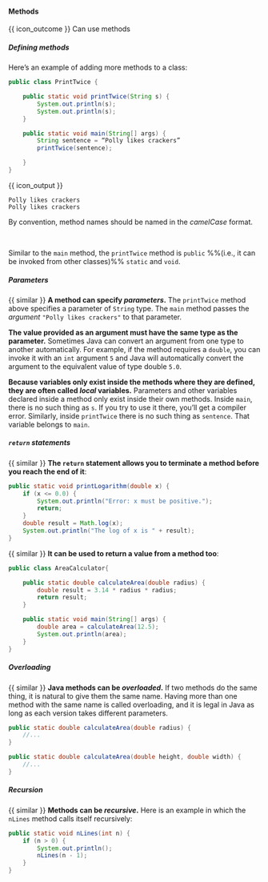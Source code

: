 <div id="title">

#### Methods

</div>

<span id="prereqs"></span>

<span id="outcomes">{{ icon_outcome }} Can use methods</span>

<div id="body">

##### Defining methods

<div class="indented">

Here’s an example of adding more methods to a class:

```java
public class PrintTwice {

    public static void printTwice(String s) {
        System.out.println(s);
        System.out.println(s);
    }

    public static void main(String[] args) {
        String sentence = “Polly likes crackers”
        printTwice(sentence);

    }
}

```
{{ icon_output }}
```
Polly likes crackers
Polly likes crackers
```
By convention, method names should be named in the <trigger trigger="click" for="modal:javaMethods_camelCase">_camelCase_</trigger> format.

<modal large title="Defintion: camelCase" id="modal:javaMethods_camelCase">
  <include src="../../../common/definitions.md#def-camel-case" />
</modal>

Similar to the `main` method, the `printTwice` method is `public` %%(i.e., it can be invoked from other classes)%% `static` and `void`.

##### Parameters

{{ similar }} **A method can specify _parameters_.** The `printTwice` method above specifies a parameter of `String` type. The `main` method passes the _argument_ `"Polly likes crackers"` to that parameter.

**The value provided as an argument must have the same type as the parameter.** Sometimes Java can convert an argument from one type to another automatically. For example, if the method requires a `double`, you can invoke it with an `int` argument `5` and Java will automatically convert the argument to the equivalent value of type double `5.0`.

**Because variables only exist inside the methods where they are defined, they are often called _local_ variables.** Parameters and other variables declared inside a method only exist inside their own methods. Inside `main`, there is no such thing as `s`. If you try to use it there, you’ll get a compiler error. Similarly, inside `printTwice` there is no such thing as `sentence`. That variable belongs to `main`.

</div>

##### `return` statements

<div class="indented">

{{ similar }} **The `return` statement allows you to terminate a method before you reach the end of it**:

```java
public static void printLogarithm(double x) {
    if (x <= 0.0) {
        System.out.println("Error: x must be positive.");
        return;
    }
    double result = Math.log(x);
    System.out.println("The log of x is " + result);
}
```

{{ similar }} **It can be used to return a value from a method too**:

```java
public class AreaCalculator{

    public static double calculateArea(double radius) {
        double result = 3.14 * radius * radius;
        return result;
    }

    public static void main(String[] args) {
        double area = calculateArea(12.5);
        System.out.println(area);
    }
}
```

</div>

##### Overloading

<div class="indented">

{{ similar }} **Java methods can be _overloaded_.** If two methods do the same thing, it is natural to give them the same name. Having more than one method with the same name is called overloading, and it is legal in Java as long as each version takes different parameters.

```java
public static double calculateArea(double radius) {
    //...
}

public static double calculateArea(double height, double width) {
    //...
}
```

</div>

##### Recursion

<div class="indented">

{{ similar }} **Methods can be _recursive_.** Here is an example in which the `nLines` method calls itself recursively:

```java
public static void nLines(int n) {
    if (n > 0) {
        System.out.println();
        nLines(n - 1);
    }
}
```
</div>


</div>

<div id="extras">
  <include src="resourcesPanel.md" boilerplate />
  <include src="exercisesPanel.md" boilerplate />
</div>